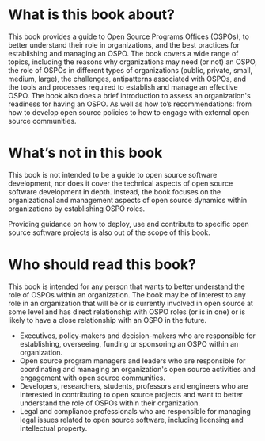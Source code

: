 # What is this book about?

This book provides a guide to Open Source Programs Offices (OSPOs), to better understand their role in organizations, and the best practices for 
establishing and managing an OSPO. The book covers a wide range of topics, including the reasons why organizations may need (or not) an OSPO, the 
role of OSPOs in different types of organizations (public, private, small, medium, large), the challenges, antipatterns associated with OSPOs, and the 
tools and processes required to establish and manage an effective OSPO. The book also does a brief introduction to assess an organization's readiness 
for having an OSPO. As well as how to’s recommendations: from how to develop open source policies to how to engage with external open source communities.

# What’s not in this book

This book is not intended to be a guide to open source software development, nor does it cover the technical aspects of open source software development 
in depth. Instead, the book focuses on the organizational and management aspects of open source dynamics within organizations by establishing OSPO roles. 

Providing guidance on how to deploy, use and contribute to specific open source software projects is also out of the scope of this book.

# Who should read this book?

This book is intended for any person that wants to better understand the role of OSPOs within an organization. The book may be of interest to any role 
in an organization that will be or is currently involved in open source at some level and has direct relationship with OSPO roles (or is in one) or is 
likely to have a close relationship with an OSPO in the future.

* Executives, policy-makers and decision-makers who are responsible for establishing, overseeing, funding or sponsoring an OSPO within an organization.
* Open source program managers and leaders who are responsible for coordinating and managing an organization's open source activities and engagement with open source communities.
* Developers, researchers, students, professors and engineers who are interested in contributing to open source projects and want to better understand the role of OSPOs within their organization.
* Legal and compliance professionals who are responsible for managing legal issues related to open source software, including licensing and intellectual property.

